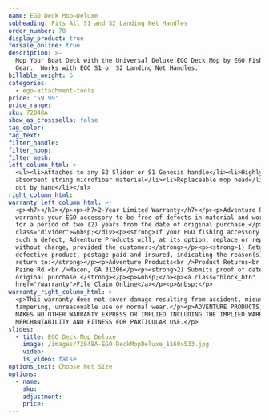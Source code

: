 ```yaml
---
name: EGO Deck Mop–Deluxe
subheading: Fits All S1 and S2 Landing Net Handles
order_number: 70
display_product: true
forsale_online: true
description: >-
  Mop Your Boat Deck with the Universal Deluxe EGO Deck Mop by EGO Fishing
  Gear.  Works with EGO S1 or S2 Landing Net Handles.
billable_weight: 6
categories:
  - ego-attachment-tools
price: '59.99'
price_range:
sku: 72048A
show_as_crosssells: false
tag_color:
tag_text:
filter_handle:
filter_hoop:
filter_mesh:
left_column_html: >-
  <ul><li>Attaches to any S2 Slider or S1 Genesis handle</li><li>Highly
  absorbent string microfiber material</li><li>Replaceable mop head</li><li>Ring
  out by hand</li></ul>
right_column_html:
warranty_left_column_html: >-
  <p><h7></h7></p><p><h7>2-Year Limited Warranty</h7></p><p>Adventure Products
  warrants your EGO accessory to be free of defects in material and workmanship
  for a period of two (2) years from the date of original purchase.</p><div
  class="divider">&nbsp;</div><p><strong>If your EGO fishing accessory exhibits
  such a defect, Adventure Products will, at its option, replace or repair it
  without charge, provided the customer:</strong></p><p><strong>1) Returns the
  defective product, postage paid and insured, indicating the reason(s) for the
  return to:</strong></p><p>Adventure Products<br />Product Returns<br />889 Guy
  Paine Rd.<br />Macon, GA 31206</p><p><strong>2) Submits proof of date of
  original purchase.</strong></p><p>&nbsp;</p><p><a class="block_btn"
  href="/warranty">File Claim Online</a></p><p>&nbsp;</p>
warranty_right_column_html: >-
  <p>This warranty does not cover damage resulting from accident, misuse, abuse,
  tampering, unreasonable use or normal wear.</p><p>ADVENTURE PRODUCTS, INC.
  MAKES NO OTHER WARRANTY EXPRESS OR IMPLIED INCLUDING THE IMPLIED WARRANTIES OF
  MERCHANTABILITY AND FITNESS FOR PARTICULAR USE.</p>
slides:
  - title: EGO Deck Mop Deluxe
    image: /images/72048A-EGO-DeckMopDeluxe_1160x533.jpg
    video:
    is_video: false
options_text: Choose Net Size
options:
  - name:
    sku:
    adjustment:
    price:
---
```

